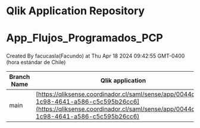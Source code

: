 # Qlik Application Repository 
# App_Flujos_Programados_PCP
### 
Created By facucasla(Facundo) at Thu Apr 18 2024 09:42:55 GMT-0400 (hora estándar de Chile)

Branch Name|Qlik application
---|---
main|[https://qliksense.coordinador.cl/saml/sense/app/0044d333-1c98-4641-a586-c5c595b26cc6](https://qliksense.coordinador.cl/saml/sense/app/0044d333-1c98-4641-a586-c5c595b26cc6)